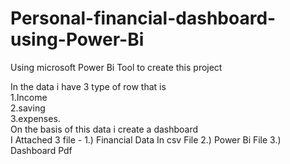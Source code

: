 # Personal-financial-dashboard-using-Power-Bi
Using microsoft Power Bi Tool to create this project                                                                                                                            

In the data i have 3 type of row that is                                                                                                                                         
1.Income                                                                                                                                                                          
2.saving                                                                                                                                                                        
3.expenses.                                                                                                                                                                      
On the basis of this data i create a dashboard                                                                                                                                  
I Attached 3 file -                                                                                                                                                                                  1.) Financial Data In csv File                                                                                                                                                  2.) Power Bi File                                                                                                                                                              3.) Dashboard Pdf                                                                                                                                                        
